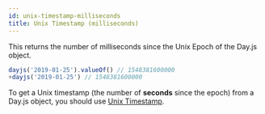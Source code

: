 ```yaml
---
id: unix-timestamp-milliseconds
title: Unix Timestamp (milliseconds) 
---
```


This returns the number of milliseconds since the Unix Epoch of the Day.js object.

```js
dayjs('2019-01-25').valueOf() // 1548381600000
+dayjs('2019-01-25') // 1548381600000
```

To get a Unix timestamp (the number of **seconds** since the epoch) from a Day.js object, you should use [Unix Timestamp](./unix-timestamp).
